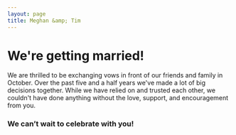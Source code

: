 ```yaml
---
layout: page
title: Meghan &amp; Tim
---
```


# We're getting married!

We are thrilled to be exchanging vows in front of our friends and family in October.
Over the past five and a half years we've made a lot of big decisions together. While we have relied on and trusted each other, we couldn't have done anything without the love, support, and encouragement from you.

### We can’t wait to celebrate with you!
